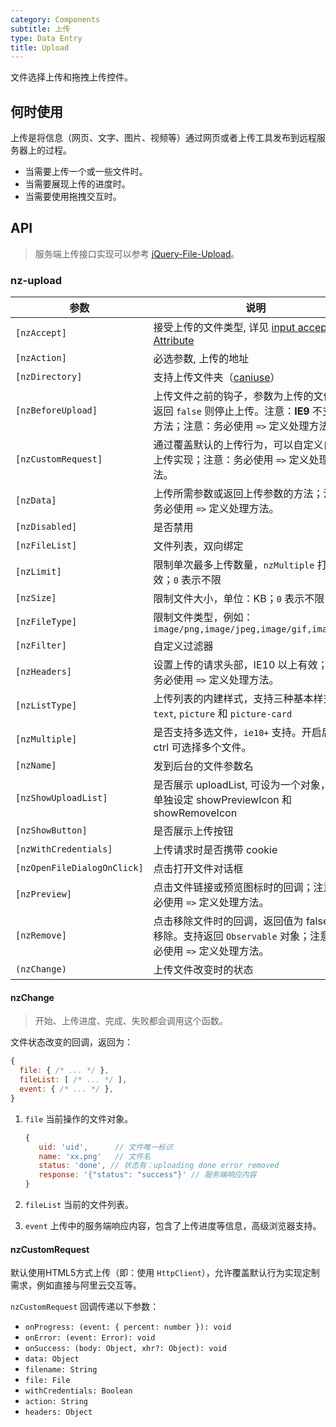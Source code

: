 ```yaml
---
category: Components
subtitle: 上传
type: Data Entry
title: Upload
---
```


文件选择上传和拖拽上传控件。

## 何时使用

上传是将信息（网页、文字、图片、视频等）通过网页或者上传工具发布到远程服务器上的过程。

- 当需要上传一个或一些文件时。
- 当需要展现上传的进度时。
- 当需要使用拖拽交互时。

## API

> 服务端上传接口实现可以参考 [jQuery-File-Upload](https://github.com/blueimp/jQuery-File-Upload/wiki)。

### nz-upload

| 参数 | 说明 | 类型 | 默认值 |
| --- | --- | --- | --- |
| `[nzAccept]` | 接受上传的文件类型, 详见 [input accept Attribute](https://developer.mozilla.org/en-US/docs/Web/HTML/Element/input#attr-accept) | `string` | - |
| `[nzAction]` | 必选参数, 上传的地址 | `string` | - |
| `[nzDirectory]` | 支持上传文件夹（[caniuse](https://caniuse.com/#feat=input-file-directory)） | `boolean` | `false` |
| `[nzBeforeUpload]` | 上传文件之前的钩子，参数为上传的文件，若返回 `false` 则停止上传。注意：**IE9** 不支持该方法；注意：务必使用 `=>` 定义处理方法。 | `(file: UploadFile, fileList: UploadFile[]) => boolean｜Observable<boolean>` | - |
| `[nzCustomRequest]` | 通过覆盖默认的上传行为，可以自定义自己的上传实现；注意：务必使用 `=>` 定义处理方法。 | `(item) => Subscription` | - |
| `[nzData]` | 上传所需参数或返回上传参数的方法；注意：务必使用 `=>` 定义处理方法。 | `Object｜((file: UploadFile) => Object)` | - |
| `[nzDisabled]` | 是否禁用 | `boolean` | `false` |
| `[nzFileList]` | 文件列表，双向绑定 | `UploadFile[]` | - |
| `[nzLimit]` | 限制单次最多上传数量，`nzMultiple` 打开时有效；`0` 表示不限 | `number` | `0` |
| `[nzSize]` | 限制文件大小，单位：KB；`0` 表示不限 | `number` | `0` |
| `[nzFileType]` | 限制文件类型，例如：`image/png,image/jpeg,image/gif,image/bmp` | `string` | - |
| `[nzFilter]` | 自定义过滤器 | `UploadFilter[]` | - |
| `[nzHeaders]` | 设置上传的请求头部，IE10 以上有效；注意：务必使用 `=>` 定义处理方法。 | `Object｜((file: UploadFile) => Object)` | - |
| `[nzListType]` | 上传列表的内建样式，支持三种基本样式 `text`, `picture` 和 `picture-card` | `'text'｜'picture'｜'picture-card'` | `'text'` |
| `[nzMultiple]` | 是否支持多选文件，`ie10+` 支持。开启后按住 ctrl 可选择多个文件。 | `boolean` | `false` |
| `[nzName]` | 发到后台的文件参数名 | `string` | `'file'` |
| `[nzShowUploadList]` | 是否展示 uploadList, 可设为一个对象，用于单独设定 showPreviewIcon 和 showRemoveIcon | `boolean｜{ showPreviewIcon?: boolean, showRemoveIcon?: boolean }` | `true` |
| `[nzShowButton]` | 是否展示上传按钮 | `boolean` | `true` |
| `[nzWithCredentials]` | 上传请求时是否携带 cookie | `boolean` | `false` |
| `[nzOpenFileDialogOnClick]` | 点击打开文件对话框 | `boolean` | `true` |
| `[nzPreview]` | 点击文件链接或预览图标时的回调；注意：务必使用 `=>` 定义处理方法。 | `(file: UploadFile) => void` | - |
| `[nzRemove]` | 点击移除文件时的回调，返回值为 false 时不移除。支持返回 `Observable` 对象；注意：务必使用 `=>` 定义处理方法。 | `(file: UploadFile) => boolean｜Observable<boolean>` | - |
| `(nzChange)` | 上传文件改变时的状态 | `EventEmitter<UploadChangeParam>` | - |

#### nzChange

> 开始、上传进度、完成、失败都会调用这个函数。

文件状态改变的回调，返回为：

```js
{
  file: { /* ... */ },
  fileList: [ /* ... */ ],
  event: { /* ... */ },
}
```

1. `file` 当前操作的文件对象。

   ```js
   {
      uid: 'uid',      // 文件唯一标识
      name: 'xx.png'   // 文件名
      status: 'done', // 状态有：uploading done error removed
      response: '{"status": "success"}' // 服务端响应内容
   }
   ```

2. `fileList` 当前的文件列表。
3. `event` 上传中的服务端响应内容，包含了上传进度等信息，高级浏览器支持。

#### nzCustomRequest

默认使用HTML5方式上传（即：使用 `HttpClient`），允许覆盖默认行为实现定制需求，例如直接与阿里云交互等。

`nzCustomRequest` 回调传递以下参数：

- `onProgress: (event: { percent: number }): void`
- `onError: (event: Error): void`
- `onSuccess: (body: Object, xhr?: Object): void`
- `data: Object`
- `filename: String`
- `file: File`
- `withCredentials: Boolean`
- `action: String`
- `headers: Object`
